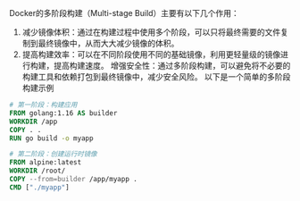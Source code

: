 Docker的多阶段构建（Multi-stage Build）主要有以下几个作用：

1. 减少镜像体积：通过在构建过程中使用多个阶段，可以只将最终需要的文件复制到最终镜像中，从而大大减少镜像的体积。
2. 提高构建效率：可以在不同阶段使用不同的基础镜像，利用更轻量级的镜像进行构建，提高构建速度。
增强安全性：通过多阶段构建，可以避免将不必要的构建工具和依赖打包到最终镜像中，减少安全风险。
以下是一个简单的多阶段构建示例

```dockerfile
# 第一阶段：构建应用
FROM golang:1.16 AS builder
WORKDIR /app
COPY . .
RUN go build -o myapp

# 第二阶段：创建运行时镜像
FROM alpine:latest
WORKDIR /root/
COPY --from=builder /app/myapp .
CMD ["./myapp"]
```

